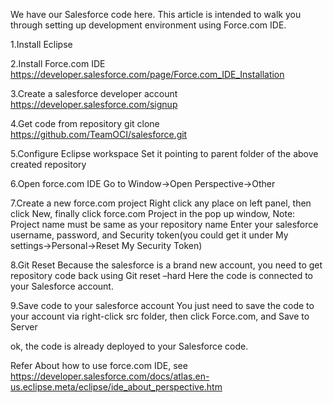 We have our Salesforce code here.
This article is intended to walk you through setting up development environment using Force.com IDE.

1.Install Eclipse

2.Install Force.com IDE
https://developer.salesforce.com/page/Force.com_IDE_Installation

3.Create a salesforce developer account
https://developer.salesforce.com/signup

4.Get code from repository
git clone https://github.com/TeamOCI/salesforce.git

5.Configure Eclipse workspace
Set it pointing to parent folder of the above created repository

6.Open force.com IDE
Go to Window->Open Perspective->Other

7.Create a new force.com project
Right click any place on left panel, then click New, finally click force.com Project
in the pop up window,
Note:
Project name must be same as your repository name
Enter your salesforce username, password, and Security token(you could get it under My settings->Personal->Reset My Security Token)

8.Git Reset
Because the salesforce is a brand new account, you need to get repository code back using
Git reset –hard
Here the code is connected to your Salesforce account.

9.Save code to your salesforce account
You just need to save the code to your account via right-click src folder, then click Force.com, and Save to Server

ok, the code is already deployed to your Salesforce code.

Refer
About how to use force.com IDE, see 
https://developer.salesforce.com/docs/atlas.en-us.eclipse.meta/eclipse/ide_about_perspective.htm

